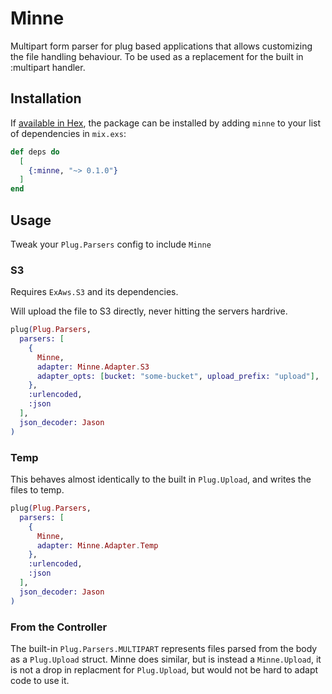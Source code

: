 # Minne

Multipart form parser for plug based applications that allows customizing the file handling behaviour.
To be used as a replacement for the built in :multipart handler.

## Installation

If [available in Hex](https://hex.pm/docs/publish), the package can be installed
by adding `minne` to your list of dependencies in `mix.exs`:

```elixir
def deps do
  [
    {:minne, "~> 0.1.0"}
  ]
end
```

## Usage

Tweak your `Plug.Parsers` config to include `Minne`

### S3

Requires `ExAws.S3` and its dependencies.

Will upload the file to S3 directly, never hitting the servers hardrive.

```elixir
plug(Plug.Parsers,
  parsers: [
    {
      Minne,
      adapter: Minne.Adapter.S3
      adapter_opts: [bucket: "some-bucket", upload_prefix: "upload"],
    },
    :urlencoded,
    :json
  ],
  json_decoder: Jason
)
```

### Temp

This behaves almost identically to the built in `Plug.Upload`, and writes the files to temp.

```elixir
plug(Plug.Parsers,
  parsers: [
    {
      Minne,
      adapter: Minne.Adapter.Temp
    },
    :urlencoded,
    :json
  ],
  json_decoder: Jason
)
```

### From the Controller

The built-in `Plug.Parsers.MULTIPART` represents files parsed from the body as a `Plug.Upload` struct.
Minne does similar, but is instead a `Minne.Upload`, it is not a drop in replacment for `Plug.Upload`, but would not be hard to adapt code to use it.
